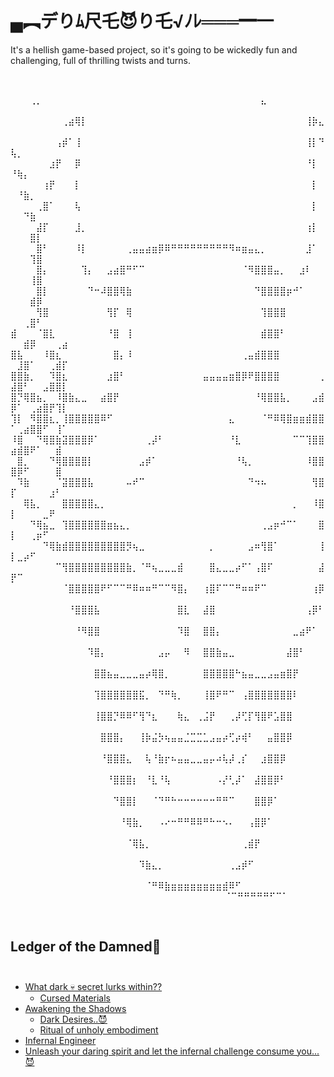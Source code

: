# ▄︻デりﾑ尺乇😈り乇√ﾉﾚ═══━一
It's a hellish game-based project, so it's going to be wickedly fun and challenging, full of thrilling twists and turns.

⠀⠀⠀⠀⠀⠀⠀<p>⠀⠀⠀⢀⡀⠀⠀⠀⠀⠀⠀⠀⠀⠀⠀⠀⠀⠀⠀⠀⠀⠀⠀⠀⠀⠀⠀⠀⠀⠀⠀⠀⠀⠀⠀⠀⠀⠀⠀⣄⠀⠀⠀⠀⠀⠀⠀⠀⠀⠀⠀
⠀⠀⠀⠀⠀⠀⠀⠀⢀⣴⢿⡇⠀⠀⠀⠀⠀⠀⠀⠀⠀⠀⠀⠀⠀⠀⠀⠀⠀⠀⠀⠀⠀⠀⠀⠀⠀⠀⠀⠀⠀⠀⠀⠀⠀⠀⢸⡷⣄⠀⠀⠀⠀⠀⠀⠀⠀⠀
⠀⠀⠀⠀⠀⠀⠀⢠⡾⠁⢸⠀⠀⠀⠀⠀⠀⠀⠀⠀⠀⠀⠀⠀⠀⠀⠀⠀⠀⠀⠀⠀⠀⠀⠀⠀⠀⠀⠀⠀⠀⠀⠀⠀⠀⠀⢸⡇⠙⢧⡀⠀⠀⠀⠀⠀⠀⠀
⠀⠀⠀⠀⠀⠀⣰⡟⠀⠀⡿⠀⠀⠀⠀⠀⠀⠀⠀⠀⠀⠀⠀⠀⠀⠀⠀⠀⠀⠀⠀⠀⠀⠀⠀⠀⠀⠀⠀⠀⠀⠀⠀⠀⠀⠀⠘⡇⠀⠘⢷⡄⠀⠀⠀⠀⠀⠀
⠀⠀⠀⠀⠀⢰⡟⠀⠀⠀⡇⠀⠀⠀⠀⠀⠀⠀⠀⠀⠀⠀⠀⠀⠀⠀⠀⠀⠀⠀⠀⠀⠀⠀⠀⠀⠀⠀⠀⠀⠀⠀⠀⠀⠀⠀⠀⡇⠀⠀⠘⣷⡀⠀⠀⠀⠀⠀
⠀⠀⠀⠀⢀⣿⠁⠀⠀⠀⢧⠀⠀⠀⠀⠀⠀⠀⠀⠀⠀⠀⠀⠀⠀⠀⠀⠀⠀⠀⠀⠀⠀⠀⠀⠀⠀⠀⠀⠀⠀⠀⠀⠀⠀⠀⠀⡇⠀⠀⠀⠙⣷⠀⠀⠀⠀⠀
⠀⠀⠀⠀⣼⡏⠀⠀⠀⠀⣸⡀⠀⠀⠀⠀⠀⠀⠀⠀⠀⠀⠀⠀⠀⠀⠀⠀⠀⠀⠀⠀⠀⠀⠀⠀⠀⠀⠀⠀⠀⠀⠀⠀⠀⠀⢰⡇⠀⠀⠀⠀⣿⡇⠀⠀⠀⠀
⠀⠀⠀⠀⣿⠃⠀⠀⠀⠀⠸⡇⠀⠀⠀⠀⠀⠀⢀⣤⣤⣴⣶⡿⠿⠛⠛⠛⠛⠛⠛⠛⠛⠛⠻⠶⣶⣤⣄⡀⠀⠀⠀⠀⠀⠀⣸⠁⠀⠀⠀⠀⢹⣿⠀⠀⠀⠀
⠀⠀⠀⠀⣿⡄⠀⠀⠀⠀⠀⢹⡄⠀⠀⣠⣴⣿⠛⠋⠉⠀⠀⠀⠀⠀⠀⠀⠀⠀⠀⠀⠀⠀⠀⠀⠈⠻⣿⣿⣿⣤⡀⠀⠀⣰⠇⠀⠀⠀⠀⠀⢸⣿⠀⠀⠀⠀
⠀⠀⠀⠀⣿⡇⠀⠀⠀⠀⠀⠀⠙⠒⠼⣿⣿⢿⣷⠀⠀⠀⠀⠀⠀⠀⠀⠀⠀⠀⠀⠀⠀⠀⠀⠀⠀⠀⠙⣿⣿⣿⣿⡶⠚⠁⠀⠀⠀⠀⠀⠀⣾⡿⠀⠀⠀⠀
⠀⠀⠀⠀⢻⣿⠀⠀⠀⠀⠀⠀⠀⠀⠀⢻⡏⠀⢿⠀⠀⠀⠀⠀⠀⠀⠀⠀⠀⠀⠀⠀⠀⠀⠀⠀⠀⠀⠀⢹⣿⣿⣿⠀⠀⠀⠀⠀⠀⠀⠀⢀⣿⠃⠀⠀⠀⠀
⣾⠀⠀⠀⠈⣿⣇⠀⠀⠀⠀⠀⠀⠀⠀⠘⣿⠀⢸⠀⠀⠀⠀⠀⠀⠀⠀⠀⠀⠀⠀⠀⠀⠀⠀⠀⠀⠀⠀⣾⣿⣿⠃⠀⠀⠀⠀⠀⠀⠀⠀⣾⡿⠀⠀⠀⢀⣴
⣿⣧⠀⠀⠀⠸⣿⣆⠀⠀⠀⠀⠀⠀⠀⠀⣿⡄⠸⠀⠀⠀⠀⠀⠀⠀⠀⠀⠀⠀⠀⠀⠀⠀⠀⠀⢀⣤⣾⣿⣿⣿⠀⠀⠀⠀⠀⠀⠀⠀⣸⣿⠁⠀⠀⢀⣾⡏
⣿⣿⣷⡀⠀⠀⠹⣿⣆⠀⠀⠀⠀⠀⠀⣰⣿⠃⠀⠀⠀⠀⠀⠀⠀⠀⠀⠀⠀⠀⣤⣤⣤⣤⣶⣿⡿⠟⣿⣿⣿⣿⠀⠀⠀⠀⠀⠀⢀⣼⣿⠃⠀⠀⣠⣿⣿⡇
⣿⡙⢿⣿⣦⡀⠀⠸⣿⣷⣄⣀⠀⠀⣴⣿⡟⠀⠀⠀⠀⠀⠀⠀⠀⠀⠀⠀⠀⠀⠀⠀⠀⠀⠀⠀⠀⠀⠘⢿⣿⣿⣧⡀⠀⠀⠀⣠⣾⡿⠁⠀⢀⣴⣿⡟⢹⡇
⢹⡇⠀⠻⣿⣿⣆⡀⢸⣿⣿⣿⣿⣿⠿⠋⠀⠀⠀⠀⠀⠀⠀⠀⠀⠀⠀⠀⠀⠀⠀⠀⠀⠀⣄⠀⠀⠀⠀⠈⠛⠿⢿⣿⣶⣶⣾⣿⣿⠁⢀⣴⣿⣿⠋⠀⢸⠁
⠸⣿⠀⠀⠙⢿⣿⣷⣽⣿⣿⣿⡿⠁⠀⠀⠀⠀⠀⠀⠀⢀⡼⠃⠀⠀⠀⠀⠀⠀⠀⠀⠀⠀⠘⣇⠀⠀⠀⠀⠀⠀⠀⠀⠉⠉⢹⣿⣿⣴⣾⣿⠟⠁⠀⠀⣾⠀
⠀⣿⡀⠀⠀⠀⠙⢿⣿⣿⣿⣿⡇⠀⠀⠀⠀⠀⠀⠀⣠⡾⠁⠀⠀⠀⠀⠀⠀⠀⠀⠀⠀⠀⠀⠘⢧⡀⠀⠀⠀⠀⠀⠀⠀⠀⠸⣿⣿⣿⡿⠋⠀⠀⠀⠀⣿⠀
⠀⠹⣷⠀⠀⠀⠀⠈⣽⣿⣿⣿⣧⠀⠀⠀⠀⠀⠤⠞⠉⠀⠀⠀⠀⠀⠀⠀⠀⠀⠀⠀⠀⠀⠀⠀⠀⠙⠲⠦⠀⠀⠀⠀⠀⠀⠀⢻⣿⡏⠀⠀⠀⠀⠀⣰⠃⠀
⠀⠀⢿⣧⡀⠀⠀⠀⣿⣿⣿⣿⣿⣄⡀⠀⠀⠀⠀⠀⠀⠀⠀⠀⠀⠀⠀⠀⠀⠀⠀⠀⠀⠀⠀⠀⠀⠀⠀⠀⠀⠀⠀⠀⡀⠀⠀⠸⣿⡇⠀⠀⠀⠀⣀⠟⠀⠀
⠀⠀⠀⠙⢿⣦⣀⠀⢹⣿⣿⣿⣿⣿⣿⣶⣦⣄⡀⠀⠀⠀⠀⠀⠀⠀⠀⠀⠀⠀⠀⠀⠀⠀⠀⠀⠀⠀⠀⢀⣠⡶⠚⠉⠁⠀⠀⠀⣿⡇⠀⠀⢀⡶⠋⠀⠀⠀
⠀⠀⠀⠀⠀⠙⢿⣷⣾⣿⣿⣿⣿⣿⣿⣿⣿⣿⡻⢦⣀⠀⠀⠀⠀⠀⠀⠀⠀⠀⠀⡀⠀⠀⠀⠀⠀⣠⠶⢻⣿⠁⠀⠀⠀⠀⠀⠀⢸⡇⣀⡴⠋⠀⠀⠀⠀⠀
⠀⠀⠀⠀⠀⠀⠀⠉⢻⣿⣿⣿⣿⣿⣿⣿⣿⣿⣷⡀⠈⠛⢦⣀⣀⣀⣾⠀⠀⠀⠀⣿⣄⣀⣀⡴⠋⠁⢠⣿⠏⠀⠀⠀⠀⠀⠀⠀⣼⡟⠉⠀⠀⠀⠀⠀⠀⠀
⠀⠀⠀⠀⠀⠀⠀⠀⠈⣿⣿⣿⣿⣿⠟⠋⠉⠉⠛⠿⠶⠶⠛⠉⠉⠻⣿⡄⠀⠀⢰⣿⠏⠉⠉⠛⠶⠶⠟⠉⠀⠀⠀⠀⠀⠀⠀⢰⡿⠀⠀⠀⠀⠀⠀⠀⠀⠀
⠀⠀⠀⠀⠀⠀⠀⠀⠀⠘⣿⣿⣿⣧⠀⠀⠀⠀⠀⠀⠀⠀⠀⠀⠀⠀⣿⣇⠀⠀⣼⣿⠀⠀⠀⠀⠀⠀⠀⠀⠀⠀⠀⠀⠀⠀⢠⡿⠃⠀⠀⠀⠀⠀⠀⠀⠀⠀
⠀⠀⠀⠀⠀⠀⠀⠀⠀⠀⠘⠻⣿⣿⠀⠀⠀⠀⠀⠀⠀⠀⠀⠀⠀⠀⠹⣿⠀⠀⣿⣿⡄⠀⠀⠀⠀⠀⠀⠀⠀⠀⠀⠀⣀⣴⠟⠁⠀⠀⠀⠀⠀⠀⠀⠀⠀⠀
⠀⠀⠀⠀⠀⠀⠀⠀⠀⠀⠀⠀⠹⣿⡄⠀⠀⠀⠀⠀⠀⠀⠀⣠⡤⠀⠀⠻⠀⠀⣿⣿⣷⣤⣀⠀⠀⠀⠀⠀⠀⠀⠀⣼⣿⠃⠀⠀⠀⠀⠀⠀⠀⠀⠀⠀⠀⠀
⠀⠀⠀⠀⠀⠀⠀⠀⠀⠀⠀⠀⠀⣿⣿⣦⣤⣀⣀⣀⣤⡴⢿⣿⡀⠀⠀⠀⠀⠀⣿⣿⣿⣿⣿⠓⣦⣤⣀⣀⣠⣤⣶⣿⡟⠀⠀⠀⠀⠀⠀⠀⠀⠀⠀⠀⠀⠀
⠀⠀⠀⠀⠀⠀⠀⠀⠀⠀⠀⠀⠀⢹⣿⣿⣿⣿⣿⣿⣯⡀⠀⠙⠛⢷⡀⠀⠀⠀⢸⣿⠟⠛⠉⠀⢠⣿⣿⣿⣿⣿⣿⣿⠇⠀⠀⠀⠀⠀⠀⠀⠀⠀⠀⠀⠀⠀
⠀⠀⠀⠀⠀⠀⠀⠀⠀⠀⠀⠀⠀⢸⣿⣿⡙⠿⠿⠋⢻⠙⣆⠀⠀⠀⢷⣄⠀⢀⣨⡟⠀⠀⢀⡼⢋⡏⢻⣿⠟⣡⣿⣿⠀⠀⠀⠀⠀⠀⠀⠀⠀⠀⠀⠀⠀⠀
⠀⠀⠀⠀⠀⠀⠀⠀⠀⠀⠀⠀⠀⠀⣿⣿⣿⡄⠀⠀⢸⡷⣬⡳⢦⣤⣤⣈⣉⣉⣁⣠⣤⡴⢋⡴⢾⠃⠀⠀⣤⣿⣿⡿⠀⠀⠀⠀⠀⠀⠀⠀⠀⠀⠀⠀⠀⠀
⠀⠀⠀⠀⠀⠀⠀⠀⠀⠀⠀⠀⠀⠀⠘⣿⣿⣿⣄⠀⠀⢧⠘⣷⡖⠦⣤⣤⣀⣀⣤⡤⠴⢧⡼⢀⡎⠀⠀⣰⣿⣿⡿⠀⠀⠀⠀⠀⠀⠀⠀⠀⠀⠀⠀⠀⠀⠀
⠀⠀⠀⠀⠀⠀⠀⠀⠀⠀⠀⠀⠀⠀⠀⠘⣿⣿⣿⡆⠀⠘⣇⠘⢧⠀⠀⠀⠀⠀⠀⠀⠠⡜⢃⡼⠁⠀⣼⣿⣿⡿⠃⠀⠀⠀⠀⠀⠀⠀⠀⠀⠀⠀⠀⠀⠀⠀
⠀⠀⠀⠀⠀⠀⠀⠀⠀⠀⠀⠀⠀⠀⠀⠀⠙⣿⣿⡇⠀⠀⠈⠙⠛⠓⠒⠒⠒⠒⠒⠒⠛⠛⠉⠀⠀⠀⣿⣿⡿⠁⠀⠀⠀⠀⠀⠀⠀⠀⠀⠀⠀⠀⠀⠀⠀⠀
⠀⠀⠀⠀⠀⠀⠀⠀⠀⠀⠀⠀⠀⠀⠀⠀⠀⠘⢿⣷⡀⠀⠀⠠⠔⠒⠛⠛⠿⠿⠛⠓⠒⠢⠄⠀⠀⢠⣿⡿⠁⠀⠀⠀⠀⠀⠀⠀⠀⠀⠀⠀⠀⠀⠀⠀⠀⠀
⠀⠀⠀⠀⠀⠀⠀⠀⠀⠀⠀⠀⠀⠀⠀⠀⠀⠀⠈⢿⣧⡀⠀⠀⠀⠀⠀⠀⠀⠀⠀⠀⠀⠀⠀⠀⢀⣾⡟⠀⠀⠀⠀⠀⠀⠀⠀⠀⠀⠀⠀⠀⠀⠀⠀⠀⠀⠀
⠀⠀⠀⠀⠀⠀⠀⠀⠀⠀⠀⠀⠀⠀⠀⠀⠀⠀⠀⠀⠹⣷⣄⡀⠀⠀⠀⠀⠀⠀⠀⠀⠀⠀⢀⣠⡾⠋⠀⠀⠀⠀⠀⠀⠀⠀⠀⠀⠀⠀⠀⠀⠀⠀⠀⠀⠀⠀
⠀⠀⠀⠀⠀⠀⠀⠀⠀⠀⠀⠀⠀⠀⠀⠀⠀⠀⠀⠀⠀⠈⠛⠿⣷⣶⣶⣶⣶⣶⣶⣶⣶⣾⠿⠋⠀⠀⠀⠀⠀⠀⠀⠀⠀⠀⠀⠀⠀⠀⠀⠀⠀⠀⠀⠀⠀⠀
⠀⠀⠀⠀⠀⠀⠀⠀⠀⠀⠀⠀⠀⠀⠀⠀⠀⠀⠀⠀⠀⠀⠀⠀⠈⠉⠛⠛⠛⠛⠛⠋⠉⠁⠀⠀</p>⠀⠀⠀⠀⠀⠀⠀⠀⠀⠀⠀⠀⠀⠀⠀⠀⠀⠀⠀⠀⠀⠀⠀

## Ledger of the Damned👹⠀⠀⠀⠀⠀⠀⠀⠀⠀⠀⠀⠀⠀⠀⠀⠀⠀⠀⠀⠀⠀⠀⠀
 * [What dark 💀 secret lurks within??](#about-the-project)
   * [Cursed Materials](#made-with)
 * [Awakening the Shadows](#getting-started)
   * [Dark Desires..😈](#prerequisites)
   * [Ritual of unholy embodiment](#installation)
 * [Infernal Engineer](#contact)
 * [Unleash your daring spirit and let the infernal challenge consume you...😈](#bestwishes)
